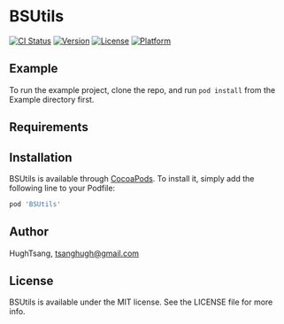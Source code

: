 # BSUtils

[![CI Status](https://img.shields.io/travis/HughTsang/BSUtils.svg?style=flat)](https://travis-ci.org/HughTsang/BSUtils)
[![Version](https://img.shields.io/cocoapods/v/BSUtils.svg?style=flat)](https://cocoapods.org/pods/BSUtils)
[![License](https://img.shields.io/cocoapods/l/BSUtils.svg?style=flat)](https://cocoapods.org/pods/BSUtils)
[![Platform](https://img.shields.io/cocoapods/p/BSUtils.svg?style=flat)](https://cocoapods.org/pods/BSUtils)

## Example

To run the example project, clone the repo, and run `pod install` from the Example directory first.

## Requirements

## Installation

BSUtils is available through [CocoaPods](https://cocoapods.org). To install
it, simply add the following line to your Podfile:

```ruby
pod 'BSUtils'
```

## Author

HughTsang, tsanghugh@gmail.com

## License

BSUtils is available under the MIT license. See the LICENSE file for more info.
